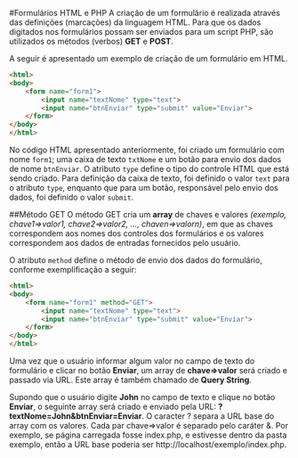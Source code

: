 #Formulários HTML e PHP
A criação de um formulário é realizada através das definições (marcações) da linguagem HTML. Para que os dados digitados nos formulários possam ser enviados para um script PHP, são utilizados os métodos (verbos) **GET** e **POST**. 

A seguir é apresentado um exemplo de criação de um formulário em HTML. 
```html
<html>
<body>
    <form name="form1">
        <input name="textNome" type="text">
        <input name="btnEnviar" type="submit" value="Enviar">
    </form>
</body>
</html>
```

No código HTML apresentado anteriormente, foi criado um formulário com nome `form1`; uma caixa de texto `txtNome` e um botão para envio dos dados de nome `btnEnviar`. O atributo `type`  define o tipo do controle HTML que está sendo criado. Para definição da caixa de texto, foi definido o valor `text` para o atributo `type`, enquanto que para um botão, responsável pelo envio dos dados, foi definido o valor `submit`.

##Método GET
O método GET cria um **array** de chaves e valores *(exemplo, chave1=>valor1, chave2=>valor2, ..., chaven=>valorn)*, em que as chaves correspondem aos nomes dos controles dos formulários e os valores correspondem aos dados de entradas fornecidos pelo usuário. 

O atributo `method` define o método de envio dos dados do formulário, conforme exemplificação a seguir:

```html
<html>
<body>
    <form name="form1" method="GET">
        <input name="textNome" type="text">
        <input name="btnEnviar" type="submit" value="Enviar">
    </form>
</body>
</html>
```

Uma vez que o usuário informar algum valor no campo de texto do formulário e clicar no botão **Enviar**, um array de **chave=>valor** será criado e passado via URL. Este array é também chamado de **Query String**. 

Supondo que o usuário digite **John** no campo de texto e clique no botão **Enviar**, o seguinte array será criado e enviado pela URL: 
**?textNome=John&btnEnviar=Enviar**. O caracter ? separa a URL base  do array com os valores. Cada par chave=>valor é separado pelo caráter &. Por exemplo, se página carregada fosse index.php, e estivesse dentro da pasta exemplo, então a URL base poderia ser http://localhost/exemplo/index.php. 




